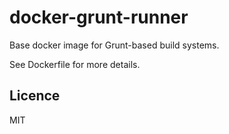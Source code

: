 docker-grunt-runner
===================

Base docker image for Grunt-based build systems.

See Dockerfile for more details.

Licence
-------

MIT